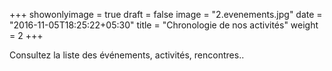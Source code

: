 +++
showonlyimage = true
draft = false
image = "2.evenements.jpg"
date = "2016-11-05T18:25:22+05:30"
title = "Chronologie de nos activités"
weight = 2
+++

Consultez la liste des événements, activités, rencontres..
<!--more-->
